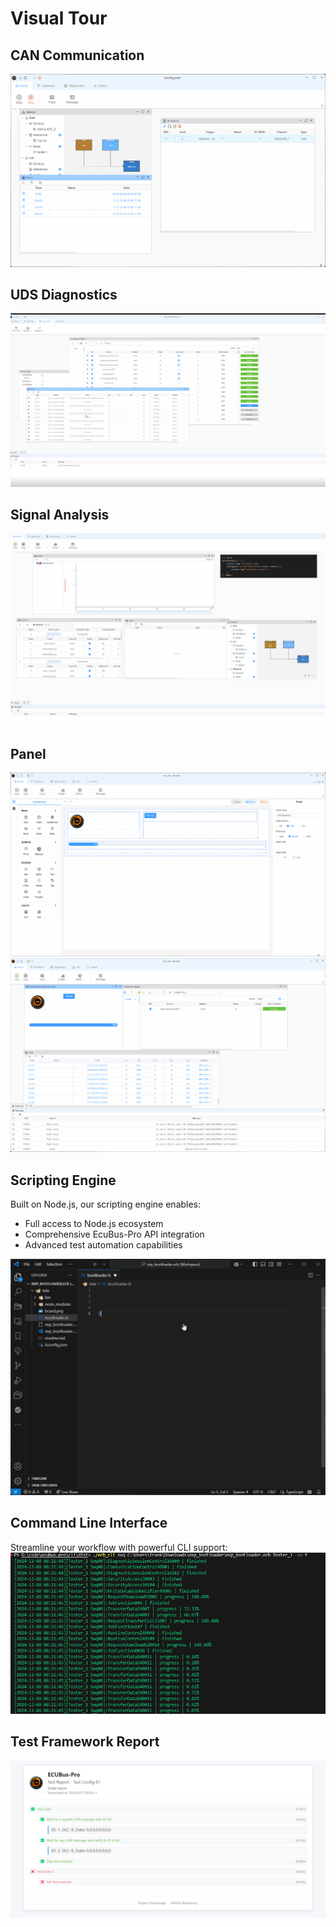# Visual Tour

## CAN Communication

![base1](./base1.gif)

## UDS Diagnostics

![base1](./uds.gif)

## Signal Analysis

![base1](./graph.gif)

## Panel
![base1](./../um//panel/base.gif)
![base1](./../um/panel/base1.gif)

## Scripting Engine

Built on Node.js, our scripting engine enables:

- Full access to Node.js ecosystem
- Comprehensive EcuBus-Pro API integration
- Advanced test automation capabilities

![base1](../um/script1.gif)

## Command Line Interface

Streamline your workflow with powerful CLI support:
![base1](./seq.png)

## Test Framework Report
![base1](../um//test/image-1.png)